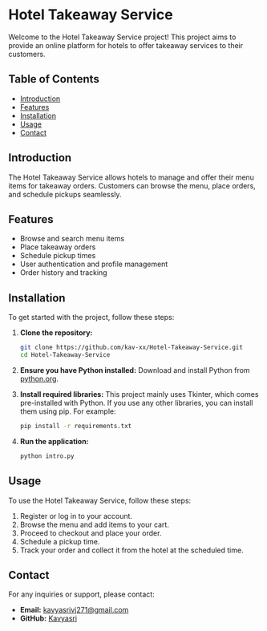 # Hotel Takeaway Service

Welcome to the Hotel Takeaway Service project! This project aims to provide an online platform for hotels to offer takeaway services to their customers.

## Table of Contents

- [Introduction](#introduction)
- [Features](#features)
- [Installation](#installation)
- [Usage](#usage)
- [Contact](#contact)

## Introduction

The Hotel Takeaway Service allows hotels to manage and offer their menu items for takeaway orders. Customers can browse the menu, place orders, and schedule pickups seamlessly.

## Features

- Browse and search menu items
- Place takeaway orders
- Schedule pickup times
- User authentication and profile management
- Order history and tracking

## Installation

To get started with the project, follow these steps:

1. **Clone the repository:**
    ```bash
    git clone https://github.com/kav-xx/Hotel-Takeaway-Service.git
    cd Hotel-Takeaway-Service
    ```

2. **Ensure you have Python installed:**
    Download and install Python from [python.org](https://www.python.org/).

3. **Install required libraries:**
    This project mainly uses Tkinter, which comes pre-installed with Python. If you use any other libraries, you can install them using pip. For example:
    ```bash
    pip install -r requirements.txt
    ```

4. **Run the application:**
    ```bash
    python intro.py
    ```
## Usage

To use the Hotel Takeaway Service, follow these steps:

1. Register or log in to your account.
2. Browse the menu and add items to your cart.
3. Proceed to checkout and place your order.
4. Schedule a pickup time.
5. Track your order and collect it from the hotel at the scheduled time.



## Contact

For any inquiries or support, please contact:
- **Email:** kavyasrivj271@gmail.com
- **GitHub:** [Kavyasri](https://github.com/kav-xx)

